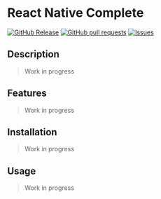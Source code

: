 # React Native Complete
[![GitHub Release](https://img.shields.io/github/release/zjayers/react.native.complete.svg?style=flat)](https://github.com/zjayers/react.native.complete/releases)
[![GitHub pull requests](https://img.shields.io/github/issues-pr/zjayers/react.native.complete.svg?style=flat)](https://github.com/zjayers/react.native.complete/pulls)
[![Issues](https://img.shields.io/github/issues-raw/zjayers/react.native.complete.svg?maxAge=25000)](https://github.com/zjayers/react.native.complete/issues)

## Description

> Work in progress

## Features

> Work in progress

## Installation

> Work in progress

## Usage

> Work in progress
